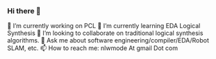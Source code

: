 ### Hi there 👋

 🔭 I’m currently working on PCL
 🌱 I’m currently learning EDA Logical Synthesis
 👯 I’m looking to collaborate on traditional logical synthesis algorithms.
 💬 Ask me about software engineering/compiler/EDA/Robot SLAM, etc.
 📫 How to reach me: nlwmode At gmail Dot com
